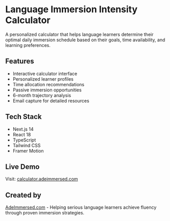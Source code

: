 # Language Immersion Intensity Calculator

A personalized calculator that helps language learners determine their optimal daily immersion schedule based on their goals, time availability, and learning preferences.

## Features

- Interactive calculator interface
- Personalized learner profiles
- Time allocation recommendations
- Passive immersion opportunities
- 6-month trajectory analysis
- Email capture for detailed resources

## Tech Stack

- Next.js 14
- React 18
- TypeScript
- Tailwind CSS
- Framer Motion

## Live Demo

Visit: [calculator.adeimmersed.com](https://calculator.adeimmersed.com)

## Created by

[AdeImmersed.com](https://adeimmersed.com) - Helping serious language learners achieve fluency through proven immersion strategies.